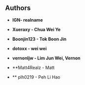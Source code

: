 ## Authors

* **IGN- realname**
* **Xueraxy - Chua Wei Ye**

* **Boonjin123 - Tok Boon Jin**

* **dotoxx - wei wei**

* **vernonljw - Lim Jun Wei, Vernon**

* **Matt4Realz - Matt

* ** plh0219 - Peh Li Hao
